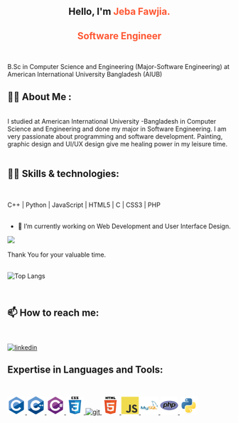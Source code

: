 <h2 align="center">Hello, I'm <span style="color:#FF5733;">Jeba Fawjia.</span></h2> 

<h2 align="center"><span style="color:#FF5733;">Software Engineer</span></h2> <br>

<p> B.Sc in Computer Science and Engineering (Major-Software Engineering) at American International University Bangladesh (AIUB) </p> 

<h2>👩‍💼 About Me :</h2><br>
I studied at American International University -Bangladesh in Computer Science and Engineering and done my major in Software Engineering. I am very passionate about programming and software development.
Painting, graphic design and UI/UX design give me healing power in my leisure time.<br><br>

 <h2>👩‍💻 Skills & technologies:</h2><br>  
 
   C++ | Python | JavaScript | HTML5 | C | CSS3 | PHP <br><br>

- 🔭 I’m currently working on Web Development and User Interface Design. 

[![](https://visitcount.itsvg.in/api?id=jeba-tech&label=Profile%20Views&color=2&icon=5&pretty=true)](https://visitcount.itsvg.in)



Thank You for your valuable time.<br><br>




![Top Langs](https://github-readme-stats.vercel.app/api/top-langs/?username=jeba-tech&layout=compact)


<br>

<h2>📫 How to reach me:</h2><br> 

[<img src='https://cdn.jsdelivr.net/npm/simple-icons@3.0.1/icons/linkedin.svg' alt='linkedin' height='40'>](https://www.linkedin.com/in/jeba-fawjia-050/)  





<h2 align="left">Expertise in Languages and Tools:</h2><br>
<p align="left"> <a href="https://www.cprogramming.com/" target="_blank"> <img src="https://raw.githubusercontent.com/devicons/devicon/master/icons/c/c-original.svg" alt="c" width="40" height="40"/> </a> <a href="https://www.w3schools.com/cpp/" target="_blank"> <img src="https://raw.githubusercontent.com/devicons/devicon/master/icons/cplusplus/cplusplus-original.svg" alt="cplusplus" width="40" height="40"/> </a> <a href="https://www.w3schools.com/cs/" target="_blank"> <img src="https://raw.githubusercontent.com/devicons/devicon/master/icons/csharp/csharp-original.svg" alt="csharp" width="40" height="40"/> </a> <a href="https://www.w3schools.com/css/" target="_blank"> <img src="https://raw.githubusercontent.com/devicons/devicon/master/icons/css3/css3-original-wordmark.svg" alt="css3" width="40" height="40"/> </a> <a href="https://git-scm.com/" target="_blank"> <img src="https://www.vectorlogo.zone/logos/git-scm/git-scm-icon.svg" alt="git" width="40" height="40"/> </a> <a href="https://www.w3.org/html/" target="_blank"> <img src="https://raw.githubusercontent.com/devicons/devicon/master/icons/html5/html5-original-wordmark.svg" alt="html5" width="40" height="40"/> </a> <a href="https://developer.mozilla.org/en-US/docs/Web/JavaScript" target="_blank"> <img src="https://raw.githubusercontent.com/devicons/devicon/master/icons/javascript/javascript-original.svg" alt="javascript" width="40" height="40"/> </a> <a href="https://www.mysql.com/" target="_blank"> <img src="https://raw.githubusercontent.com/devicons/devicon/master/icons/mysql/mysql-original-wordmark.svg" alt="mysql" width="40" height="40"/> </a> <a href="https://www.php.net" target="_blank"> <img src="https://raw.githubusercontent.com/devicons/devicon/master/icons/php/php-original.svg" alt="php" width="40" height="40"/> </a> <a href="https://www.python.org" target="_blank"> <img src="https://raw.githubusercontent.com/devicons/devicon/master/icons/python/python-original.svg" alt="python" width="40" height="40"/> </a> </p>
